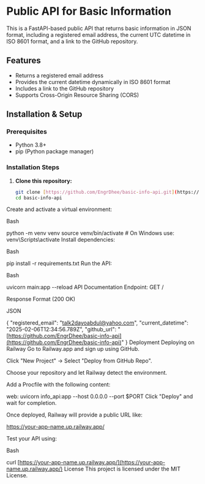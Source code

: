 # Public API for Basic Information

This is a FastAPI-based public API that returns basic information in JSON format, including a registered email address, the current UTC datetime in ISO 8601 format, and a link to the GitHub repository.

## Features

* Returns a registered email address
* Provides the current datetime dynamically in ISO 8601 format
* Includes a link to the GitHub repository
* Supports Cross-Origin Resource Sharing (CORS)

## Installation & Setup

### Prerequisites

* Python 3.8+
* pip (Python package manager)

### Installation Steps

1. **Clone this repository:**

   ```bash
   git clone [https://github.com/EngrDhee/basic-info-api.git](https://github.com/EngrDhee/basic-info-api.git)
   cd basic-info-api
Create and activate a virtual environment:

Bash

python -m venv venv
source venv/bin/activate  # On Windows use: venv\Scripts\activate
Install dependencies:

Bash

pip install -r requirements.txt
Run the API:

Bash

uvicorn main:app --reload
API Documentation
Endpoint: GET /

Response Format (200 OK)

JSON

{
    "registered_email": "talk2dayoabdul@yahoo.com",
    "current_datetime": "2025-02-06T12:34:56.789Z",
    "github_url": "[https://github.com/EngrDhee/basic-info-api](https://github.com/EngrDhee/basic-info-api)"
}
Deployment
Deploying on Railway
Go to Railway.app and sign up using GitHub.

Click "New Project" → Select "Deploy from GitHub Repo".

Choose your repository and let Railway detect the environment.

Add a Procfile with the following content:

web: uvicorn info_api:app --host 0.0.0.0 --port $PORT
Click "Deploy" and wait for completion.

Once deployed, Railway will provide a public URL like:

https://your-app-name.up.railway.app/

Test your API using:

Bash

curl [https://your-app-name.up.railway.app/](https://your-app-name.up.railway.app/)
License
This project is licensed under the MIT License.
